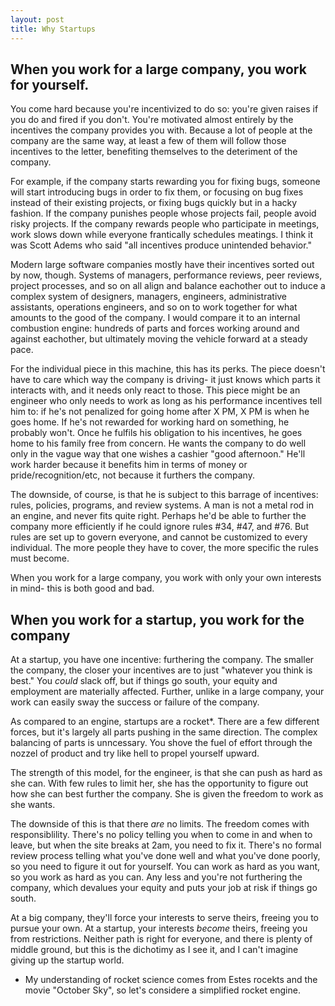 ```yaml
---
layout: post
title: Why Startups
---
```


## When you work for a large company, you work for yourself.

You come hard because you're incentivized to do so: you're given raises if you do and fired if you don't.  You're motivated almost entirely by the incentives the company provides you with.  Because a lot of people at the company are the same way, at least a few of them will follow those incentives to the letter, benefiting themselves to the deteriment of the company.

For example, if the company starts rewarding you for fixing bugs, someone will start introducing bugs in order to fix them, or focusing on bug fixes instead of their existing projects, or fixing bugs quickly but in a hacky fashion.  If the company punishes people whose projects fail, people avoid risky projects.  If the company rewards people who participate in meetings, work slows down while everyone frantically schedules meatings.  I think it was Scott Adems who said "all incentives produce unintended behavior."

Modern large software companies mostly have their incentives sorted out by now, though.  Systems of managers, performance reviews, peer reviews, project processes, and so on all align and balance eachother out to induce a complex system of designers, managers, engineers, administrative assistants, operations engineers, and so on to work together for what amounts to the good of the company.  I would compare it to an internal combustion engine: hundreds of parts and forces working around and against eachother, but ultimately moving the vehicle forward at a steady pace.

For the individual piece in this machine, this has its perks.  The piece doesn't have to care which way the company is driving- it just knows which parts it interacts with, and it needs only react to those.  This piece might be an engineer who only needs to work as long as his performance incentives tell him to: if he's not penalized for going home after X PM, X PM is when he goes home.  If he's not rewarded for working hard on something, he probably won't.  Once he fulfils his obligation to his incentives, he goes home to his family free from concern.  He wants the company to do well only in the vague way that one wishes a cashier "good afternoon."  He'll work harder because it benefits him in terms of money or pride/recognition/etc, not because it furthers the company.

The downside, of course, is that he is subject to this barrage of incentives: rules, policies, programs, and review systems.  A man is not a metal rod in an engine, and never fits quite right.  Perhaps he'd be able to further the company more efficiently if he could ignore rules #34, #47, and #76.  But rules are set up to govern everyone, and cannot be customized to every individual.  The more people they have to cover, the more specific the rules must become.

When you work for a large company, you work with only your own interests in mind- this is both good and bad.

## When you work for a startup, you work for the company

At a startup, you have one incentive: furthering the company.  The smaller the company, the closer your incentives are to just "whatever you think is best."  You *could* slack off, but if things go south, your equity and employment are materially affected.  Further, unlike in a large company, your work can easily sway the success or failure of the company.

As compared to an engine, startups are a rocket*.  There are a few different forces, but it's largely all parts pushing in the same direction.  The complex balancing of parts is unncessary.  You shove the fuel of effort through the nozzel of product and try like hell to propel yourself upward.

The strength of this model, for the engineer, is that she can push as hard as she can.  With few rules to limit her, she has the opportunity to figure out how she can best further the company.  She is given the freedom to work as she wants.

The downside of this is that there *are* no limits.  The freedom comes with responsiblility.  There's no policy telling you when to come in and when to leave, but when the site breaks at 2am, you need to fix it.  There's no formal review process telling what you've done well and what you've done poorly, so you need to figure it out for yourself.  You can work as hard as you want, so you work as hard as you can.  Any less and you're not furthering the company, which devalues your equity and puts your job at risk if things go south.

At a big company, they'll force your interests to serve theirs, freeing you to pursue your own.  At a startup, your interests *become* theirs, freeing you from restrictions.  Neither path is right for everyone, and there is plenty of middle ground, but this is the dichotimy as I see it, and I can't imagine giving up the startup world.

* My understanding of rocket science comes from Estes rocekts and the movie "October Sky", so let's considere a simplified rocket engine.
